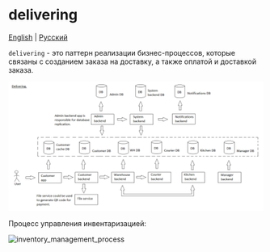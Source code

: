 # delivering

[English](delivering.md) | [Русский](delivering.ru.md)

`delivering` - это паттерн реализации бизнес-процессов, которые связаны с созданием заказа на доставку, а также оплатой и доставкой заказа. 

![delivering_overall](../img/processpatterns/delivering_overall.png)

Процесс управления инвентаризацией:

![inventory_management_process](https://tallyfy.com/wp-content/uploads/1-7.png)
